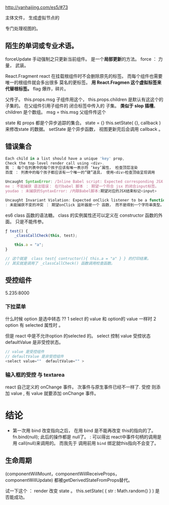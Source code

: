 http://yanhaijing.com/es5/#73 

主体文件， 生成虚拟节点的
<script crossorigin src="https://unpkg.com/react@16/umd/react.development.js"></script>
<script crossorigin src="https://unpkg.com/react-dom@16/umd/react-dom.development.js"></script>   专门处理视图的。 

## 陌生的单词或专业术语。 
forceUpdate  手动强制之只更新当前组件。 是一个**局部更新**的方法。 
    force ： 力量， 武装。 

React.Fragment  react 在挂载根组件时不会删除原先的标签。 而每个组件也需要唯一的根组件就会多出很多 莫名的更标签。 
                **用 React.Fragmen 这个虚拟标签来代替根标签。**   flag 爆炸，碎片。 

父传子。 
this.props.msg 子组件用这个， 
this.props.children 是默认有这这个的子集的。 在父组件引用子组件的 闭合标签中传入的 子集。 **类似于 slop 插槽**。 
                    children 是个数组。 
msg = this.msg 父组件传这个

state     和 props 都是个异步追踪的集合。 
state = {}
    this.setState( {}, callback )  来修改state 的数据。
                    setState 是个异步函数， 视图更新完后会调用 callback 。



## 错误集合
```js
Each child in a list should have a unique 'key' prop,
Check the top-level render call using <div>. 
我 ： 每个在列表中的每个孩子应该有唯一表示符 ‘key’属性， 检查顶层渲染
百度 ： 列表中的每个孩子都应该有一个唯一的“键”道具， 使用<div>检查顶级呈现调用

Uncaught SyntaxError: /Inline Babel script: Expected corresponding JSX closing tag for <input>
me : 不能捕获 语法错误： 在行babel 脚本 ： 期望一个符合 jsx 的闭合input标签。 
youdao : 未捕获的SyntaxError: /内联Babel脚本:期望对应的JSX结束标记<input>

Uncaught Invariant Violation: Expected onClick listener to be a function, instead got type string
: 未能捕获不变的冲突 ： 期望onClick 监听器是一个 函数， 而不是得到一个字符串类型。

```


es6 class 函数的语法糖。
class 的实例属性还可以定义在 constructor 函数的外面。 只是不能传参。 
```js
ƒ test() {
    _classCallCheck(this, test);

    this.a = "a";
}

// 这个就是  class test{ contructor(){ this.a = "a" } } 的打印结果。
// 其实就是调用了 _classCallCheck() 函数调用检查函数。  
```

## 受控组件

5.235:8000
###  下拉菜单 
什么时候 option 是选中转态 ?? 
1 select 的 value 和 option的 value 一样时
2 option 有 selected 属性时 。 

但是 react 中是不允许option 的selected 的。 
select 控制
    value  受控状态
    defaultValue 是非受控状态。 

```js
// value 是受控组件
// defaultValue 是非受控组件
<select value=""  defaultValue="" >

```

### 输入框的受控 与 textarea
react 自己定义的 onChange 事件。 次事件与原生事件已经不一样了.
受控 则添加 value , 有 value 就要添加 onChange 事件。 




# 结论

- 第一次用 bind 改变指向之后， 在用 bind 是不能再改变 this的指向的了。 fn.bind(null);  此后的操作都是 null了。 
: 可以得出 react中事件句柄的调用是用 call(null)来调用的。 而我先于 调用前用 `bind` 绑定就this指向不会变了。 



## 生命周期
(componentWillMount，componentWillReceiveProps，componentWillUpdate)
都被getDerivedStateFromProps替代。



试一下这个 ： render 改变 state 。   this.setState( { str : Math.random() } ) 是否能成功。 







